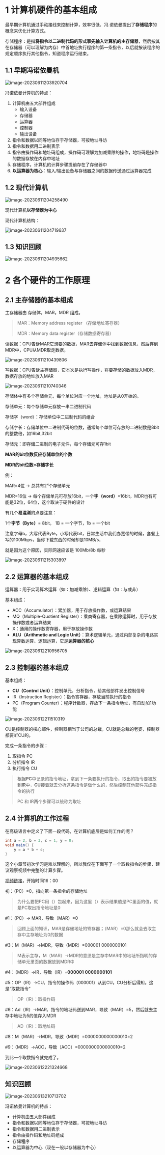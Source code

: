# 1 计算机硬件的基本组成

最早期计算机通过手动接线来控制计算，效率很低，冯.诺依曼提出了**存储程序**的概念来优化计算方式。

存储程序：是指**将指令以二进制代码的形式事先输入计算机的主存储器**，然后按其在存储器（可以理解为内存）中首地址执行程序的第一条指令，以后就按该程序的规定顺序执行其他指令，知道程序运行结束。

## 1.1 早期冯诺依曼机

![image-20230611203920704](assets/image-20230611203920704.png)

冯诺依曼计算机的特点：

1. 计算机由五大部件组成
   - 输入设备
   - 存储器
   - 运算器
   - 控制器
   - 输出设备
2. 指令和数据以同等地位存于存储器，可按地址寻访
3. 指令和数据用二进制表示
4. 指令由操作码和地址码组成，操作码可理解为加减乘除的操作，地址码是操作的数据存放在内存中地址
5. 存储程序，计算机的计算步骤提前存在了存储器中
6. **以运算器为核心**：输入/输出设备与存储器之间的数据传送通过运算器完成

## 1.2 现代计算机

![image-20230611204258490](assets/image-20230611204258490.png)

现代计算机**以存储器为中心**

现代计算机结构：

![image-20230611204719637](assets/image-20230611204719637.png)

## 1.3 知识回顾

![image-20230611204935662](assets/image-20230611204935662.png)

# 2 各个硬件的工作原理

## 2.1 主存储器的基本组成

主存储器由 存储体，MAR，MDR 组成。

> MAR：Memory address register （存储地址寄存器）
>
> MDR：Memory data register（存储数据寄存器）

读数据：CPU告诉MAR它想要的数据，MAR去存储体中找到数据信息，然后存到MDR中，CPU从MDR取走数据。

![image-20230611210439806](assets/image-20230611210439806.png)

写数据：CPU告诉主存储器，它本次是执行写操作，将要存储的数据放入MDR，数据存放的地址放入MAR

![image-20230611210740346](assets/image-20230611210740346.png)

存储体中有多个存储单元，每个单位对应一个地址，地址是从0开始的。 

存储单元：每个存储单元存放一串二进制代码

存储字（word）：存储单位中二进制代码的组合

存储字长：存储单位中二进制代码的位数，通常每个单位可存放的二进制数是8bit的整数倍，如16bit,32bit

存储元：即存储二进制的电子元件，每个存储元可存1bit



**MAR的bit位数反应存储单位的个数**

**MDR的bit位数=存储字长**

例：

MAR=4位 -> 总共有2⁴个存储单元

MDR=16位 -> 每个存储单元可存放16bit，一个**字（word）**=16bit，MDR也有可能是32位，64位，这个取决于硬件的设计



有几个**易混淆**的点要注意：

1个**字节（Byte）**= 8bit， 1B = 一个字节，1b = 一个bit

注意字母b，大写代表Byte，小写代表bit，日常生活中我们办宽带的时候，套餐上写的100Mbps，当你下载东西的时候却是10MB/s，

就是因为这个原因，实际网速应该是 100Mb/8b 每秒

![image-20230611215303897](assets/image-20230611215303897.png)

## 2.2 运算器的基本组成

运算器：用于实现算术运算（如：加减乘除）、逻辑运算（如：与或非）

基本组成：

- ACC（Accumulator）：累加器，用于存放操作数，或运算结果
- MQ（Multiple-Quotient Register）：乘商寄存器，在乘除运算时，用于存放操作数或者运算结果
- X：通用的操作数寄存器，用于存放操作数
- **ALU（Arithmetic and Logic Unit）**：算术逻辑单元，通过内部复杂的电路实现算数运算、逻辑运算，它是**运算器的核心**

![image-20230612210956705](assets/image-20230612210956705.png)

## 2.3 控制器的基本组成

基本组成：

- **CU（Control Unit）**：控制单元，分析指令，给其他部件发出控制信号
- IR（Instruction Register）：指令寄存器，存放当前执行的指令
- PC（Program Counter）：程序计数器，存放下一条指令地址，有自动加1功能

![image-20230612211510319](assets/image-20230612211510319.png)

CU是控制器的核心部件，控制器相当于公司的总裁，CU就是总裁的老婆，控制器都要听CU的。

完成一条指令的步骤：

1. 取指令       PC
2. 分析指令   IR
3. 执行指令   CU

> 根据**PC**中记录的指令地址，拿到下一条要执行的指令，取出的指令要被放到**IR**中，**CU**接着就去分析这条指令是做什么的，然后控制其他部件完成指令的执行
>
> PC 和 IR两个步骤可以统称为取址

## 2.4 计算机的工作过程

在高级语言中定义了下面一段代码，在计算机底层是如何工作的呢？

~~~java
int a = 2, b = 3, c = 1, y = 0;
void main() {
    y = a * b + c;
}
~~~

这个小章节初次学习是难以理解的，所以我仅在下面写了一个取数指令的步骤，建议观察视频中完整的计算步骤。

[视频链接](https://www.bilibili.com/video/BV1ps4y1d73V/?p=5&vd_source=9673597c3ab5b03cf9994776ea4b5fc2)，开始时间16：00

初：（PC）=0，指向第一条指令的存储地址

> 为什么要把PC用（）包起来，因为这里（）表示结果值是PC里面的值，就是PC取出指令地址是0

#1：（PC）-> MAR，导致（MAR）=0

> 回顾上面的知识，MAR是存储地址的寄存器；（MAR）=0那么就会去取主存中主存地址为0的数据

#3：M（MAR）->MDR，导致（MDR）=000001 0000000101

> M表示主存，M（MAR）->MDR的意思是主存中MAR中的地址所指明的存储单元里面的数据放到MDR中

#4：（MDR）->IR，导致（IR）=**000001** **0000000101**

#5：OP（IR）->CU，指令的操作码（000001）从到CU，CU分析后得知，这是“取数指令”

> OP（IR）：取操作码

#6：Ad（IR）->MAR，指令的地址码送到MAR，导致（MAR）=5，然后就去主存中地址为5的值存入MDR

> AD（IR）：取地址码

#8：M（MAR）->MDR，导致（MDR）=0000000000000010=2

#9：（MDR）->ACC，导致（ACC）=0000000000000010=2

到此一个取数指令就完成了。

![image-20230612221324668](assets/image-20230612221324668.png)

## 知识回顾

![image-20230613210713702](assets/image-20230613210713702.png)

冯诺依曼计算机的特点：

- 计算机由五大部件组成
- 指令和数据以同等地位存于存储器，可按地址寻访
- 指令和数据用二进制表示
- 指令由操作码和地址码组成
- 存储程序
- 以运算器为中心（现在一般以存储器为中心）
